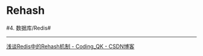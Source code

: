 # Rehash
#4. 数据库/Redis#
- - - -
[浅谈Redis中的Rehash机制 - Coding_QK - CSDN博客](https://blog.csdn.net/cqk0100/article/details/80400811)